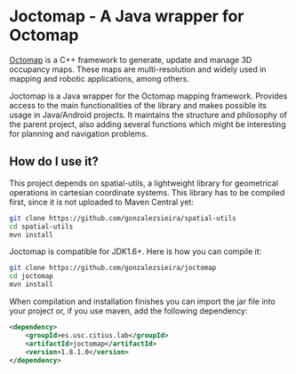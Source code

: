 # Joctomap - A Java wrapper for Octomap

[Octomap](http://octomap.github.io) is a C++ framework to generate, update and manage 3D occupancy maps. These maps are 
multi-resolution and widely used in mapping and robotic applications, among others.

Joctomap is a Java wrapper for the Octomap mapping framework. Provides access to the main functionalities
of the library and makes possible its usage in Java/Android projects. It maintains
the structure and philosophy of the parent project, also adding several functions which might be interesting
for planning and navigation problems.


## How do I use it?
This project depends on spatial-utils, a lightweight library for geometrical 
operations in cartesian coordinate systems. This library has to be compiled first, since
it is not uploaded to Maven Central yet:
```bash
git clone https://github.com/gonzalezsieira/spatial-utils
cd spatial-utils
mvn install
```

Joctomap is compatible for JDK1.6+. Here is how you can compile it:

```bash
git clone https://github.com/gonzalezsieira/joctomap
cd joctomap
mvn install
```

When compilation and installation finishes you can import the jar file into your
project or, if you use maven, add the following dependency:

```xml
<dependency>
    <groupId>es.usc.citius.lab</groupId>
    <artifactId>joctomap</artifactId>
    <version>1.8.1.0</version>
</dependency>
```
